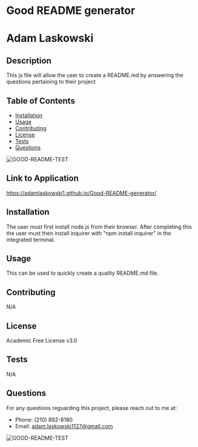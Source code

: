 # Good README generator

# Adam Laskowski

## Description
This js file will allow the user to create a README.md by answering the questions pertaining to their project

## Table of Contents
- [Installation](#Installation)
- [Usage](#Usage)
- [Contributing](#Contributing)
- [License](#License)
- [Tests](#Test)
- [Questions](#Questions)

![GOOD-README-TEST](sources/gif.gif)

## Link to Application
https://adamlaskowski1.github.io/Good-README-generator/

## Installation
The user must first install node.js from their browser. After completing this the user must then install inquirer with "npm install inquirer" in the integrated terminal.

## Usage
This can be used to quickly create a quality README.md file.

## Contributing
N/A

## License
Academic Free License v3.0

## Tests
N/A

## Questions
For any questions reguarding this project, please reach out to me at:
* Phone: (210) 882-8180
* Email: adam.laskowski1127@gmail.com

![GOOD-README-TEST](C:\Users\adaml\GoodReadMePractice\Good-README-test\gif.gif)
